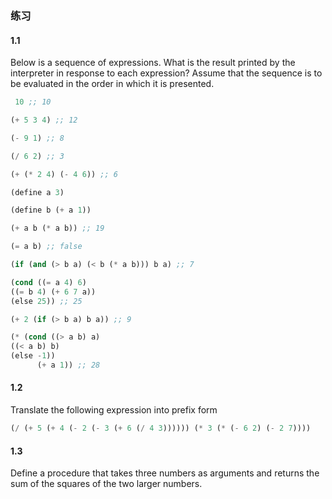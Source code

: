 ### 练习
#### 1.1
Below is a sequence of expressions. What is the result printed by the interpreter in
response to each expression? Assume that the sequence is to be evaluated in the order in which it is
presented.
```lisp
 10 ;; 10
```

```lisp
(+ 5 3 4) ;; 12
```

```lisp
(- 9 1) ;; 8
```

```lisp
(/ 6 2) ;; 3
```

```lisp
(+ (* 2 4) (- 4 6)) ;; 6
```

```lisp
(define a 3)

(define b (+ a 1))

(+ a b (* a b)) ;; 19

(= a b) ;; false

(if (and (> b a) (< b (* a b))) b a) ;; 7

(cond ((= a 4) 6)
((= b 4) (+ 6 7 a))
(else 25)) ;; 25

(+ 2 (if (> b a) b a)) ;; 9

(* (cond ((> a b) a)
((< a b) b)
(else -1))
      (+ a 1)) ;; 28
```

#### 1.2
Translate the following expression into prefix form
```lisp
(/ (+ 5 (+ 4 (- 2 (- 3 (+ 6 (/ 4 3)))))) (* 3 (* (- 6 2) (- 2 7))))
```

#### 1.3
Define a procedure that takes three numbers as arguments and returns the sum of the
squares of the two larger numbers.